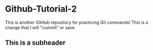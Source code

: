 # Github-Tutorial-2
This is another GitHub repository for practicing Git commands!
This is a change that I will "commit" or save.

## This is a subheader